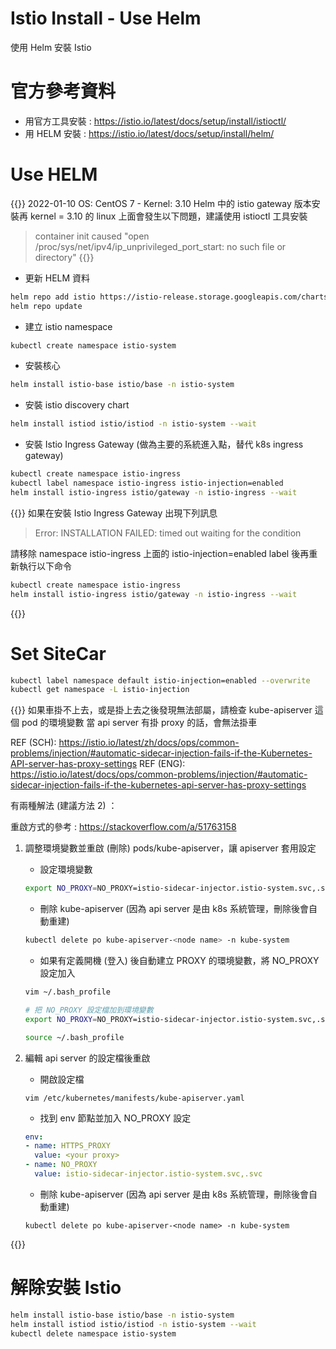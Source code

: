 # Istio Install - Use Helm


使用 Helm 安裝 Istio

<!--more-->

# 官方參考資料

* 用官方工具安裝 : https://istio.io/latest/docs/setup/install/istioctl/
* 用 HELM 安裝 : https://istio.io/latest/docs/setup/install/helm/

# Use HELM

{{<admonition warning >}}
2022-01-10
OS: CentOS 7 - Kernel: 3.10
Helm 中的 istio gateway 版本安裝再 kernel = 3.10 的 linux 上面會發生以下問題，建議使用 istioctl 工具安裝
> container init caused "open /proc/sys/net/ipv4/ip_unprivileged_port_start: no such file or directory"
{{</admonition >}}

* 更新 HELM 資料
```bash
helm repo add istio https://istio-release.storage.googleapis.com/charts
helm repo update
```
* 建立 istio namespace
```bash
kubectl create namespace istio-system
```
* 安裝核心
```bash
helm install istio-base istio/base -n istio-system
```
* 安裝 istio discovery chart
```bash
helm install istiod istio/istiod -n istio-system --wait
```
* 安裝 Istio Ingress Gateway (做為主要的系統進入點，替代 k8s ingress gateway)
```bash
kubectl create namespace istio-ingress
kubectl label namespace istio-ingress istio-injection=enabled
helm install istio-ingress istio/gateway -n istio-ingress --wait
```

{{<admonition info >}}
如果在安裝 Istio Ingress Gateway 出現下列訊息
> Error: INSTALLATION FAILED: timed out waiting for the condition

請移除 namespace istio-ingress 上面的 istio-injection=enabled label 後再重新執行以下命令

```bash
kubectl create namespace istio-ingress
helm install istio-ingress istio/gateway -n istio-ingress --wait
```
{{</admonition >}}

# Set SiteCar
```bash
kubectl label namespace default istio-injection=enabled --overwrite
kubectl get namespace -L istio-injection
```

{{<admonition warning >}}
如果車掛不上去，或是掛上去之後發現無法部屬，請檢查 kube-apiserver 這個 pod 的環境變數
當 api server 有掛 proxy 的話，會無法掛車

REF (SCH): https://istio.io/latest/zh/docs/ops/common-problems/injection/#automatic-sidecar-injection-fails-if-the-Kubernetes-API-server-has-proxy-settings
REF (ENG): https://istio.io/latest/docs/ops/common-problems/injection/#automatic-sidecar-injection-fails-if-the-kubernetes-api-server-has-proxy-settings

有兩種解法 (建議方法 2) ：

重啟方式的參考 : https://stackoverflow.com/a/51763158

1. 調整環境變數並重啟 (刪除) pods/kube-apiserver，讓 apiserver 套用設定
    * 設定環境變數
    ```bash
    export NO_PROXY=NO_PROXY=istio-sidecar-injector.istio-system.svc,.svc
    ```
    * 刪除 kube-apiserver (因為 api server 是由 k8s 系統管理，刪除後會自動重建)
    ```bash
    kubectl delete po kube-apiserver-<node name> -n kube-system
    ```
    * 如果有定義開機 (登入) 後自動建立 PROXY 的環境變數，將 NO_PROXY 設定加入
    ```bash
    vim ~/.bash_profile

    # 把 NO_PROXY 設定檔加到環境變數
    export NO_PROXY=NO_PROXY=istio-sidecar-injector.istio-system.svc,.svc

    source ~/.bash_profile
    ```

2. 編輯 api server 的設定檔後重啟
    * 開啟設定檔
    ```
    vim /etc/kubernetes/manifests/kube-apiserver.yaml
    ```
    * 找到 env 節點並加入 NO_PROXY 設定
    ```yaml
    env:
    - name: HTTPS_PROXY
      value: <your proxy>
    - name: NO_PROXY
      value: istio-sidecar-injector.istio-system.svc,.svc
    ```
    * 刪除 kube-apiserver (因為 api server 是由 k8s 系統管理，刪除後會自動重建)
    ```
    kubectl delete po kube-apiserver-<node name> -n kube-system
    ```
{{</admonition >}}

# 解除安裝 Istio

```bash
helm install istio-base istio/base -n istio-system
helm install istiod istio/istiod -n istio-system --wait
kubectl delete namespace istio-system
```


